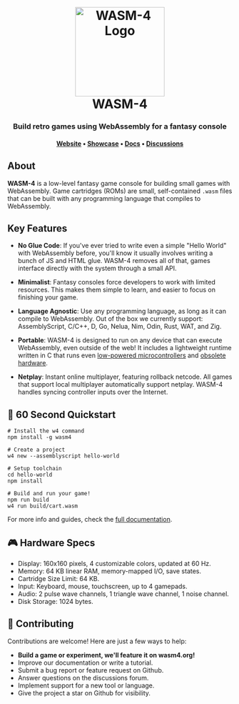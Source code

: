 <h1 align="center">
  <br>
  <a href="https://wasm4.org"><img src="https://wasm4.org/img/logo.svg" alt="WASM-4 Logo" width="200"></a>
  <br>
  WASM-4
  <br>
</h1>

<h3 align="center">Build retro games using WebAssembly for a fantasy console</h3>

<h4 align="center">
  <a href="https://wasm4.org">Website</a> •
  <a href="https://wasm4.org/play">Showcase</a> •
  <a href="https://wasm4.org/docs">Docs</a> •
  <a href="https://github.com/aduros/wasm4/discussions">Discussions</a>
</h4>

## About

**WASM-4** is a low-level fantasy game console for building small games with WebAssembly. Game
cartridges (ROMs) are small, self-contained `.wasm` files that can be built with any programming
language that compiles to WebAssembly.

## Key Features

* **No Glue Code**: If you've ever tried to write even a simple "Hello World"
  with WebAssembly before, you'll know it usually involves writing a bunch of
  JS and HTML glue. WASM-4 removes all of that, games interface directly with
  the system through a small API.

* **Minimalist**: Fantasy consoles force developers to work with limited resources.
  This makes them simple to learn, and easier to focus on finishing your game.

* **Language Agnostic**: Use any programming language, as long as it can compile to WebAssembly. Out
  of the box we currently support: AssemblyScript, C/C++, D, Go, Nelua, Nim, Odin, Rust, WAT, and
  Zig.

* **Portable**: WASM-4 is designed to run on any device that can execute WebAssembly, even outside
  of the web! It includes a lightweight runtime written in C that runs even [low-powered microcontrollers](https://twitter.com/alvaroviebrantz/status/1518343016011943939)
  and [obsolete hardware](https://twitter.com/wasm4_org/status/1483140582943956992).

* **Netplay**: Instant online multiplayer, featuring rollback netcode. All games that support local
  multiplayer automatically support netplay. WASM-4 handles syncing controller inputs over the
  Internet.

## 🚀 60 Second Quickstart

```shell
# Install the w4 command
npm install -g wasm4

# Create a project
w4 new --assemblyscript hello-world

# Setup toolchain
cd hello-world
npm install

# Build and run your game!
npm run build
w4 run build/cart.wasm
```

For more info and guides, check the [full documentation](https://wasm4.org/docs).

## 🎮 Hardware Specs

- Display: 160x160 pixels, 4 customizable colors, updated at 60 Hz.
- Memory: 64 KB linear RAM, memory-mapped I/O, save states.
- Cartridge Size Limit: 64 KB.
- Input: Keyboard, mouse, touchscreen, up to 4 gamepads.
- Audio: 2 pulse wave channels, 1 triangle wave channel, 1 noise channel.
- Disk Storage: 1024 bytes.

## 🙏 Contributing

Contributions are welcome! Here are just a few ways to help:

- **Build a game or experiment, we'll feature it on wasm4.org!**
- Improve our documentation or write a tutorial.
- Submit a bug report or feature request on Github.
- Answer questions on the discussions forum.
- Implement support for a new tool or language.
- Give the project a star on Github for visibility.
